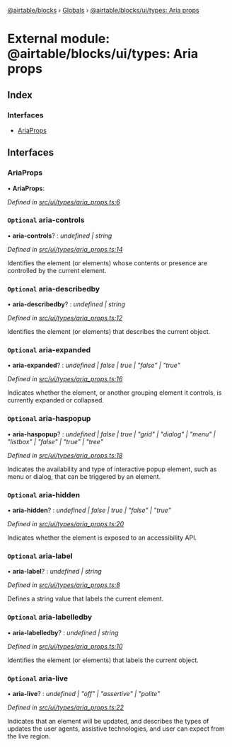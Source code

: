 [@airtable/blocks](../README.md) › [Globals](../globals.md) ›
[@airtable/blocks/ui/types: Aria props](_airtable_blocks_ui_types__aria_props.md)

# External module: @airtable/blocks/ui/types: Aria props

## Index

### Interfaces

-   [AriaProps](_airtable_blocks_ui_types__aria_props.md#ariaprops)

## Interfaces

### AriaProps

• **AriaProps**:

_Defined in
[src/ui/types/aria_props.ts:6](https://github.com/airtable/blocks/blob/@airtable/blocks@0.0.36/packages/sdk/src/ui/types/aria_props.ts#L6)_

### `Optional` aria-controls

• **aria-controls**? : _undefined | string_

_Defined in
[src/ui/types/aria_props.ts:14](https://github.com/airtable/blocks/blob/@airtable/blocks@0.0.36/packages/sdk/src/ui/types/aria_props.ts#L14)_

Identifies the element (or elements) whose contents or presence are controlled by the current
element.

### `Optional` aria-describedby

• **aria-describedby**? : _undefined | string_

_Defined in
[src/ui/types/aria_props.ts:12](https://github.com/airtable/blocks/blob/@airtable/blocks@0.0.36/packages/sdk/src/ui/types/aria_props.ts#L12)_

Identifies the element (or elements) that describes the current object.

### `Optional` aria-expanded

• **aria-expanded**? : _undefined | false | true | "false" | "true"_

_Defined in
[src/ui/types/aria_props.ts:16](https://github.com/airtable/blocks/blob/@airtable/blocks@0.0.36/packages/sdk/src/ui/types/aria_props.ts#L16)_

Indicates whether the element, or another grouping element it controls, is currently expanded or
collapsed.

### `Optional` aria-haspopup

• **aria-haspopup**? : _undefined | false | true | "grid" | "dialog" | "menu" | "listbox" | "false"
| "true" | "tree"_

_Defined in
[src/ui/types/aria_props.ts:18](https://github.com/airtable/blocks/blob/@airtable/blocks@0.0.36/packages/sdk/src/ui/types/aria_props.ts#L18)_

Indicates the availability and type of interactive popup element, such as menu or dialog, that can
be triggered by an element.

### `Optional` aria-hidden

• **aria-hidden**? : _undefined | false | true | "false" | "true"_

_Defined in
[src/ui/types/aria_props.ts:20](https://github.com/airtable/blocks/blob/@airtable/blocks@0.0.36/packages/sdk/src/ui/types/aria_props.ts#L20)_

Indicates whether the element is exposed to an accessibility API.

### `Optional` aria-label

• **aria-label**? : _undefined | string_

_Defined in
[src/ui/types/aria_props.ts:8](https://github.com/airtable/blocks/blob/@airtable/blocks@0.0.36/packages/sdk/src/ui/types/aria_props.ts#L8)_

Defines a string value that labels the current element.

### `Optional` aria-labelledby

• **aria-labelledby**? : _undefined | string_

_Defined in
[src/ui/types/aria_props.ts:10](https://github.com/airtable/blocks/blob/@airtable/blocks@0.0.36/packages/sdk/src/ui/types/aria_props.ts#L10)_

Identifies the element (or elements) that labels the current object.

### `Optional` aria-live

• **aria-live**? : _undefined | "off" | "assertive" | "polite"_

_Defined in
[src/ui/types/aria_props.ts:22](https://github.com/airtable/blocks/blob/@airtable/blocks@0.0.36/packages/sdk/src/ui/types/aria_props.ts#L22)_

Indicates that an element will be updated, and describes the types of updates the user agents,
assistive technologies, and user can expect from the live region.
